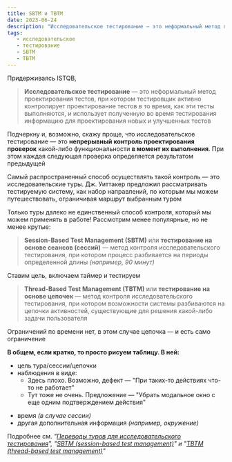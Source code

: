 ```yaml
---
title: SBTM и TBTM
date: 2023-06-24
description: "Исследовательское тестирование — это неформальный метод проектирования тестов, при котором тестировщик активно контролирует проектирование тестов в то время, как эти тесты выполняются, и использует полученную во время тестирования информацию для проектирования новых и улучшенных тестов"
tags:
   - исследовательское
   - тестирование
   - SBTM
   - TBTM 
---
```



Придерживаясь ISTQB, 

> **Исследовательское тестирование** — это неформальный метод проектирования тестов, при котором тестировщик активно контролирует проектирование тестов в то время, как эти тесты выполняются, и использует полученную во время тестирования информацию для проектирования новых и улучшенных тестов

Подчеркну и, возможно, скажу проще, что исследовательское тестирование — это **непрерывный контроль проектирования проверок** какой-либо функциональности **в момент их выполнения**. При этом каждая следующая проверка определяется результатом предыдущей

Самый распространенный способ осуществлять такой контроль — это исследовательские туры. Дж. Уиттакер предложил рассматривать тестируемую систему, как набор направлений, по которым мы можем путешествовать, ограничивая маршрут выбранным туром

Только туры далеко не единственный способ контроля, который мы можем применять в работе! Рассмотрим менее популярные, но не менее крутые:

> **Session-Based Test Management (SBTM)** или **тестирование на основе сеансов (сессий)** — метод контроля исследовательского тестирования, при котором процесс разбивается на периоды определенной длины *(например, 90 минут)*

Ставим цель, включаем таймер и тестируем

> **Thread-Based Test Management (TBTM)** или **тестирование на основе цепочек** — метод контроля исследовательского тестирования, при котором возможности системы разбиваются на цепочки активностей, существующие для решения какой-либо задачи пользователя
 
Ограничений по времени нет, в этом случае цепочка — и есть само ограничение

**В общем, если кратко, то просто рисуем таблицу. В ней:**

* цель тура/сессии/цепочки
* наблюдения в виде:
  * Здесь плохо. Возможно, дефект — "При таких-то действиях что-то не работает"
  * Тут тоже не очень. Предложение — "Убрать модальное окно с еще одним подтверждением действия"
- время _(в случае сессии)_
- другая дополнительная информация _(например, окружение)_

Подробнее см. _"[Переводы туров для исследовательского тестирования](https://software-testing.ru/library/testing/testing-for-beginners/2965-exploratory-software-testing)", "[SBTM (session-based test management)](https://tmguru.ru/baza-znanij/protsess-testirovaniya/issledovatelskoe-testirovanie/sbtm-sessionnoe-testirovanie/)" и "[TBTM (thread-based test management)](https://tmguru.ru/baza-znanij/protsess-testirovaniya/issledovatelskoe-testirovanie/tbtm-thread-based-test-management/)"_

